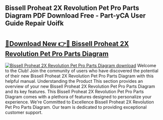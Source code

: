 ## Bissell Proheat 2X Revolution Pet Pro Parts Diagram PDF Download Free - Part-yCA User Guide Repair Uoifk

# <h2><a href="http://dfkaul.blite.top/?on=Bissell+Proheat+2X+Revolution+Pet+Pro+Parts+Diagram">🔗Download New 👉🔴 Bissell Proheat 2X Revolution Pet Pro Parts Diagram</a></h2>

[![Bissell Proheat 2X Revolution Pet Pro Parts Diagram download](https://i.imgur.com/lujVjoI.png)](http://dfkaul.blite.top/?on=Bissell+Proheat+2X+Revolution+Pet+Pro+Parts+Diagram)
Welcome to the Club! Join the community of users who have discovered the potential of their new Bissell Proheat 2X Revolution Pet Pro Parts Diagram with this helpful manual. Understanding the Product This section provides an overview of your new Bissell Proheat 2X Revolution Pet Pro Parts Diagram and its key features. This Bissell Proheat 2X Revolution Pet Pro Parts Diagram comes with a plethora of features designed to personalize your experience. We're Committed to Excellence Bissell Proheat 2X Revolution Pet Pro Parts Diagram. Our team is dedicated to providing exceptional customer support.
